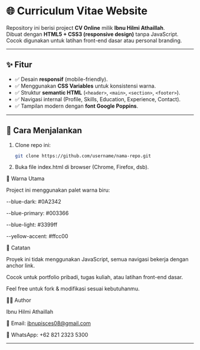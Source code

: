 # 🌐 Curriculum Vitae Website

Repository ini berisi project **CV Online** milik **Ibnu Hilmi Athaillah**.  
Dibuat dengan **HTML5 + CSS3 (responsive design)** tanpa JavaScript.  
Cocok digunakan untuk latihan front-end dasar atau personal branding.

---

## ✨ Fitur
- ✅ Desain **responsif** (mobile-friendly).
- ✅ Menggunakan **CSS Variables** untuk konsistensi warna.
- ✅ Struktur **semantic HTML** (`<header>`, `<main>`, `<section>`, `<footer>`).
- ✅ Navigasi internal (Profile, Skills, Education, Experience, Contact).
- ✅ Tampilan modern dengan **font Google Poppins**.

---

## 🚀 Cara Menjalankan
1. Clone repo ini:
   ```bash
   git clone https://github.com/username/nama-repo.git
2. Buka file index.html di browser (Chrome, Firefox, dsb).

🎨 Warna Utama

Project ini menggunakan palet warna biru:

--blue-dark: #0A2342

--blue-primary: #003366

--blue-light: #3399ff

--yellow-accent: #ffcc00


📌 Catatan

Proyek ini tidak menggunakan JavaScript, semua navigasi bekerja dengan anchor link.

Cocok untuk portfolio pribadi, tugas kuliah, atau latihan front-end dasar.

Feel free untuk fork & modifikasi sesuai kebutuhanmu.


👨‍💻 Author

Ibnu Hilmi Athaillah

📧 Email: ibnupisces08@gmail.com

📱 WhatsApp: +62 821 2323 5300


---
